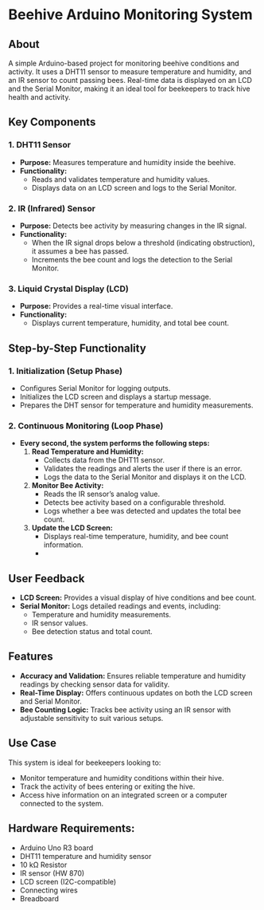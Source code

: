 # Beehive Arduino Monitoring System

## About

A simple Arduino-based project for monitoring beehive conditions and activity. It uses a DHT11 sensor to measure temperature and humidity, and an IR sensor to count passing bees. Real-time data is displayed on an LCD and the Serial Monitor, making it an ideal tool for beekeepers to track hive health and activity.

## Key Components

### 1. **DHT11 Sensor**
- **Purpose:** Measures temperature and humidity inside the beehive.
- **Functionality:**
  - Reads and validates temperature and humidity values.
  - Displays data on an LCD screen and logs to the Serial Monitor.

### 2. **IR (Infrared) Sensor**
- **Purpose:** Detects bee activity by measuring changes in the IR signal.
- **Functionality:**
  - When the IR signal drops below a threshold (indicating obstruction), it assumes a bee has passed.
  - Increments the bee count and logs the detection to the Serial Monitor.

### 3. **Liquid Crystal Display (LCD)**
- **Purpose:** Provides a real-time visual interface.
- **Functionality:**
  - Displays current temperature, humidity, and total bee count.

## Step-by-Step Functionality

### **1. Initialization (Setup Phase)**
- Configures Serial Monitor for logging outputs.
- Initializes the LCD screen and displays a startup message.
- Prepares the DHT sensor for temperature and humidity measurements.

### **2. Continuous Monitoring (Loop Phase)**
- **Every second, the system performs the following steps:**
  1. **Read Temperature and Humidity:**
     - Collects data from the DHT11 sensor.
     - Validates the readings and alerts the user if there is an error.
     - Logs the data to the Serial Monitor and displays it on the LCD.
  2. **Monitor Bee Activity:**
     - Reads the IR sensor’s analog value.
     - Detects bee activity based on a configurable threshold.
     - Logs whether a bee was detected and updates the total bee count.
  3. **Update the LCD Screen:**
     - Displays real-time temperature, humidity, and bee count information.
     - 
## User Feedback
- **LCD Screen:** Provides a visual display of hive conditions and bee count.
- **Serial Monitor:** Logs detailed readings and events, including:
  - Temperature and humidity measurements.
  - IR sensor values.
  - Bee detection status and total count.

## Features
- **Accuracy and Validation:** Ensures reliable temperature and humidity readings by checking sensor data for validity.
- **Real-Time Display:** Offers continuous updates on both the LCD screen and Serial Monitor.
- **Bee Counting Logic:** Tracks bee activity using an IR sensor with adjustable sensitivity to suit various setups.


## Use Case
This system is ideal for beekeepers looking to:
- Monitor temperature and humidity conditions within their hive.
- Track the activity of bees entering or exiting the hive.
- Access hive information on an integrated screen or a computer connected to the system.

## Hardware Requirements:

   - Arduino Uno R3 board
   - DHT11 temperature and humidity sensor
   - 10 kΩ Resistor
   - IR sensor (HW 870)
   - LCD screen (I2C-compatible)
   - Connecting wires
   - Breadboard


